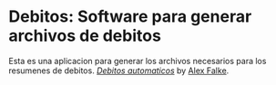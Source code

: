 # Debitos: Software para generar archivos de debitos

Esta es una aplicacion para generar los archivos necesarios para los resumenes de debitos.
[*Debitos automaticos*](http://debitos.com.ar/)
by [Alex Falke](http://alexfalke.com.ar/).